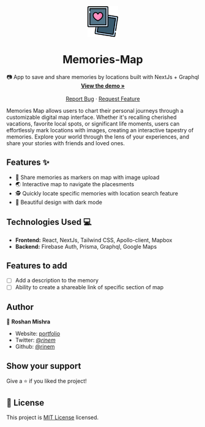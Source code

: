 <div align="center">
  <a href="https://github.com/rinem/memories-map">
    <img src="./assets/logo.png" alt="Logo" width="80" height="80">
  </a>

<h1 align="center">Memories-Map</h3>

<p align="center">
    📷 App to save and share memories by locations built with NextJs + Graphql
    <br />
    <a href="https://memories-map.rinem.in/"><strong>View the demo »</strong></a>
    <br />
    <br />
    <a href="https://github.com/rinem/memories-map/issues">Report Bug</a>
    ·
    <a href="https://github.com/rinem/memories-map/issues">Request Feature</a>
  </p>
</div>
Memories Map allows users to chart their personal journeys through a customizable digital map interface. Whether it's recalling cherished vacations, favorite local spots, or significant life moments, users can effortlessly mark locations with images, creating an interactive tapestry of memories. Explore your world through the lens of your experiences, and share your stories with friends and loved ones.

## Features ✨

- 📍 Share memories as markers on map with image upload
- 🌏 Interactive map to navigate the placesments
- 🕵 Quickly locate specific memories with location search feature
- 🎨 Beautiful design with dark mode

## Technologies Used 💻

- **Frontend:** React, NextJs, Tailwind CSS, Apollo-client, Mapbox
- **Backend:** Firebase Auth, Prisma, Graphql, Google Maps

## Features to add
- [ ] Add a description to the memory
- [ ] Ability to create a shareable link of specific section of map

## Author

👤 **Roshan Mishra**

- Website: [portfolio](https://portfolio.rinem.in)
- Twitter: [@_rinem_](https://twitter.com/_rinem_)
- Github: [@rinem](https://github.com/rinem)

## Show your support

Give a ⭐️ if you liked the project!

## 📝 License

This project is [MIT License](https://github.com/rinem/memories-map/blob/main/LICENSE) licensed.
